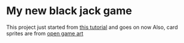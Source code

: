 # My new black jack game
This project just started from [this tutorial](https://youtu.be/bMYCWccL-3U) and goes on now
Also, card sprites are from [open game art](https://opengameart.org/content/cards-set)
